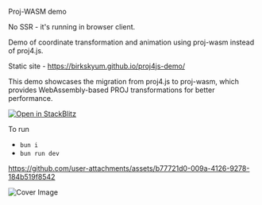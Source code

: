 Proj-WASM demo

No SSR - it's running in browser client.

Demo of coordinate transformation and animation using proj-wasm instead of proj4.js.

Static site - https://birkskyum.github.io/proj4js-demo/

This demo showcases the migration from proj4.js to proj-wasm, which provides WebAssembly-based PROJ transformations for better performance.



[![Open in StackBlitz](https://developer.stackblitz.com/img/open_in_stackblitz.svg)](https://stackblitz.com/github/birkskyum/proj4js-demo)



To run
- `bun i`
- `bun run dev`




https://github.com/user-attachments/assets/b77721d0-009a-4126-9278-184b519f8542


![Cover Image](./cover.png)




